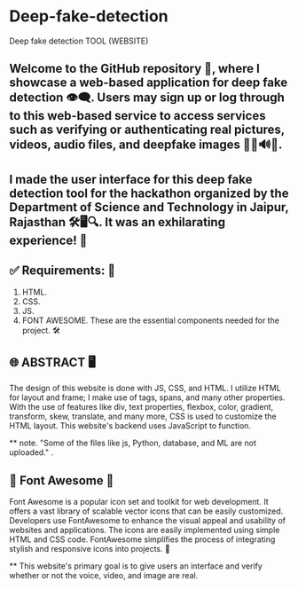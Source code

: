 # Deep-fake-detection
Deep fake detection TOOL (WEBSITE)

##  Welcome to the GitHub repository 🎉, where I showcase a web-based application for deep fake detection 👁️‍🗨️. Users may sign up or log through to this web-based service to access services such as verifying or authenticating real pictures, videos, audio files, and deepfake images 📸🎥🔊👤.

##  I made the user interface for this deep fake detection tool for the hackathon organized by the Department of Science and Technology in Jaipur, Rajasthan 🛠️🖥️🔍. It was an exhilarating experience! 🎉


##  ✅ **Requirements:** 📝

1. HTML. 
2. CSS.  
3. JS. 
4. FONT AWESOME. 
These are the essential components needed for the project. 🛠️



## 🌐 **ABSTRACT** 🖥️
The design of this website is done with JS, CSS, and HTML. 
I utilize HTML for layout and frame; I make use of tags, spans, and many other properties. 
With the use of features like div, text properties, flexbox, color, gradient, transform, skew, translate, and many more, CSS is used to customize the HTML layout. 
This website's backend uses JavaScript to function. 

** note. "Some of the files like js, Python, database, and ML are not uploaded." .

##  🌟 **Font Awesome** 🎨

Font Awesome is a popular icon set and toolkit for web development. 
It offers a vast library of scalable vector icons that can be easily customized. 
Developers use FontAwesome to enhance the visual appeal and usability of websites and applications. 
The icons are easily implemented using simple HTML and CSS code. 
FontAwesome simplifies the process of integrating stylish and responsive icons into projects. 🚀


** This website's primary goal is to give users an interface and verify whether or not the voice, video, and image are real.
